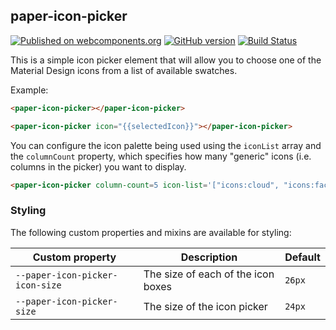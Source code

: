 ## paper-icon-picker
[![Published on webcomponents.org](https://img.shields.io/badge/webcomponents.org-published-blue.svg)](https://www.webcomponents.org/element/vhr/paper-icon-picker) [![GitHub version](https://badge.fury.io/gh/vhr%2Fpaper-icon-picker.svg)](https://badge.fury.io/gh/vhr%2Fpaper-icon-picker) [![Build Status](https://travis-ci.org/vhr/paper-icon-picker.svg?branch=master)](https://travis-ci.org/vhr/paper-icon-picker)

This is a simple icon picker element that will allow you to choose one
of the Material Design icons from a list of available swatches.

Example:

```html
<paper-icon-picker></paper-icon-picker>

<paper-icon-picker icon="{{selectedIcon}}"></paper-icon-picker>
```

You can configure the icon palette being used using the `iconList` array and
the `columnCount` property, which specifies how many "generic" icons (i.e. columns
in the picker) you want to display.

```html
<paper-icon-picker column-count=5 icon-list='["icons:cloud", "icons:face", "icons:work", "icons:pets", "icons:perm-contact-calendar"]'></paper-icon-picker>
```

### Styling

The following custom properties and mixins are available for styling:

| Custom property | Description | Default |
| --- | --- | --- |
| `--paper-icon-picker-icon-size` | The size of each of the icon boxes | `26px` |
| `--paper-icon-picker-size` | The size of the icon picker | `24px` |
